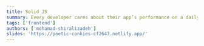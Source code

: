 ```yaml
---
title: Solid JS
summary: Every developer cares about their app’s performance on a daily basis. What if I told you that by choosing the right framework, you can have excellent performance out of the box? Plus, simplicity to learn and mind-blowing features! Let’s take a quick glance at Solid.js together.
tags: ['frontend']
authors: ['mohamad-shiralizadeh']
slides: 'https://poetic-conkies-cf2647.netlify.app/'
---
```


